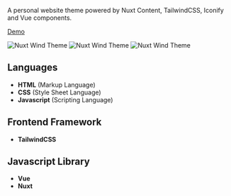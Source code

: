 A personal website theme powered by Nuxt Content, TailwindCSS, Iconify and Vue components.

[Demo](https://laravelspa.github.io/nuxt-wind-theme)

![Nuxt Wind Theme](https://laravelspa.github.io/blog/img/portfolio/nuxt-wind-theme/full-page.jpeg "Nuxt Wind Dark Theme")
![Nuxt Wind Theme](https://laravelspa.github.io/blog/img/portfolio/nuxt-wind-theme/about-us-dark.jpeg "Nuxt Wind Dark Theme")
![Nuxt Wind Theme](https://laravelspa.github.io/blog/img/portfolio/nuxt-wind-theme/home-light.jpeg "Nuxt Wind Light Theme")

## Languages
- **HTML** (Markup Language)
- **CSS** (Style Sheet Language)
- **Javascript** (Scripting Language)

## Frontend Framework
- **TailwindCSS**

## Javascript Library
- **Vue**
- **Nuxt**
